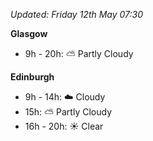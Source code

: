 *Updated: Friday 12th May 07:30*

**Glasgow**

* 9h - 20h: :partly_sunny: Partly Cloudy

**Edinburgh**

* 9h - 14h: :cloud: Cloudy
* 15h: :partly_sunny: Partly Cloudy
* 16h - 20h: :sunny: Clear
